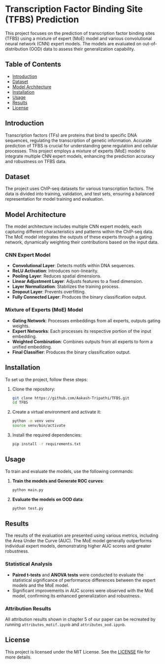 # Transcription Factor Binding Site (TFBS) Prediction

This project focuses on the prediction of transcription factor binding sites (TFBS) using a mixture of expert (MoE) model and various convolutional neural network (CNN) expert models. The models are evaluated on out-of-distribution (OOD) data to assess their generalization capability.

## Table of Contents

- [Introduction](#introduction)
- [Dataset](#dataset)
- [Model Architecture](#model-architecture)
- [Installation](#installation)
- [Usage](#usage)
- [Results](#results)
- [License](#license)

## Introduction

Transcription factors (TFs) are proteins that bind to specific DNA sequences, regulating the transcription of genetic information. Accurate prediction of TFBS is crucial for understanding gene regulation and cellular processes. This project employs a mixture of experts (MoE) model to integrate multiple CNN expert models, enhancing the prediction accuracy and robustness on TFBS data.

## Dataset

The project uses ChIP-seq datasets for various transcription factors. The data is divided into training, validation, and test sets, ensuring a balanced representation for model training and evaluation.

## Model Architecture

The model architecture includes multiple CNN expert models, each capturing different characteristics and patterns within the ChIP-seq data. The MoE model integrates the outputs of these experts through a gating network, dynamically weighting their contributions based on the input data.

### CNN Expert Model

- **Convolutional Layer**: Detects motifs within DNA sequences.
- **ReLU Activation**: Introduces non-linearity.
- **Pooling Layer**: Reduces spatial dimensions.
- **Linear Adjustment Layer**: Adjusts features to a fixed dimension.
- **Layer Normalization**: Stabilizes the training process.
- **Dropout Layer**: Prevents overfitting.
- **Fully Connected Layer**: Produces the binary classification output.

### Mixture of Experts (MoE) Model

- **Gating Network**: Processes embeddings from all experts, outputs gating weights.
- **Expert Networks**: Each processes its respective portion of the input embedding.
- **Weighted Combination**: Combines outputs from all experts to form a unified embedding.
- **Final Classifier**: Produces the binary classification output.

## Installation

To set up the project, follow these steps:

1. Clone the repository:
    ```sh
    git clone https://github.com/Aakash-Tripathi/TFBS.git
    cd TFBS
    ```

2. Create a virtual environment and activate it:
    ```sh
    python -m venv venv
    source venv/bin/activate
    ```

3. Install the required dependencies:
    ```sh
    pip install -r requirements.txt
    ```

## Usage

To train and evaluate the models, use the following commands:

1. **Train the models and Generate ROC curves**:
    ```sh
    python main.py
    ```

2. **Evaluate the models on OOD data**:
    ```sh
    python test.py
    ```

## Results

The results of the evaluation are presented using various metrics, including the Area Under the Curve (AUC). The MoE model generally outperforms individual expert models, demonstrating higher AUC scores and greater robustness.

### Statistical Analysis

- **Paired t-tests** and **ANOVA tests** were conducted to evaluate the statistical significance of performance differences between the expert models and the MoE model.
- Significant improvements in AUC scores were observed with the MoE model, confirming its enhanced generalization and robustness.

### Attribution Results

All attribution results shown in chapter 5 of our paper can be recreated by running `attributes_motif.ipynb` and `attributes_ood.ipynb`.

## License

This project is licensed under the MIT License. See the [LICENSE](LICENSE) file for more details.
